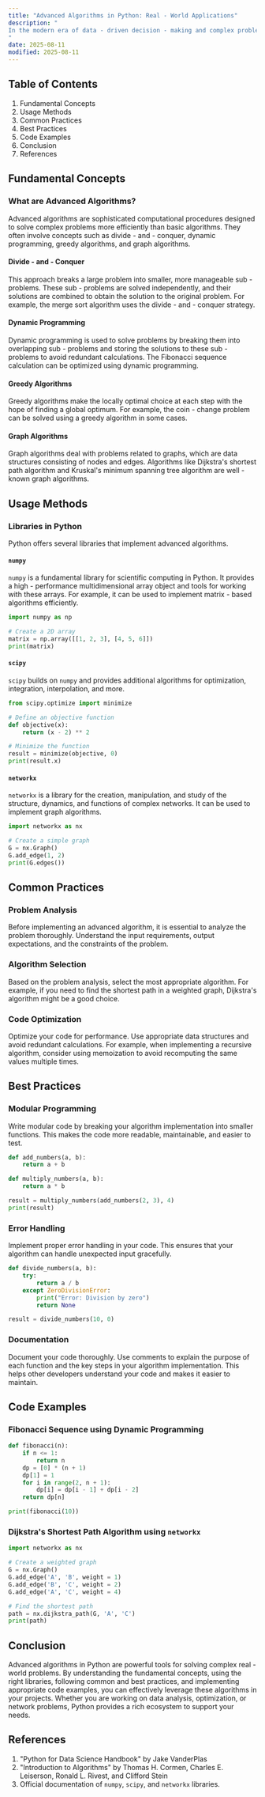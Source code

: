 ```yaml
---
title: "Advanced Algorithms in Python: Real - World Applications"
description: "
In the modern era of data - driven decision - making and complex problem - solving, advanced algorithms play a crucial role. Python, with its simplicity, readability, and a vast ecosystem of libraries, has become a popular choice for implementing these algorithms. This blog will explore the fundamental concepts of advanced algorithms in Python and their real - world applications. We'll cover usage methods, common practices, and best practices to help you make the most of these algorithms in your projects.
"
date: 2025-08-11
modified: 2025-08-11
---
```


## Table of Contents
1. Fundamental Concepts
2. Usage Methods
3. Common Practices
4. Best Practices
5. Code Examples
6. Conclusion
7. References

## Fundamental Concepts

### What are Advanced Algorithms?
Advanced algorithms are sophisticated computational procedures designed to solve complex problems more efficiently than basic algorithms. They often involve concepts such as divide - and - conquer, dynamic programming, greedy algorithms, and graph algorithms.

#### Divide - and - Conquer
This approach breaks a large problem into smaller, more manageable sub - problems. These sub - problems are solved independently, and their solutions are combined to obtain the solution to the original problem. For example, the merge sort algorithm uses the divide - and - conquer strategy.

#### Dynamic Programming
Dynamic programming is used to solve problems by breaking them into overlapping sub - problems and storing the solutions to these sub - problems to avoid redundant calculations. The Fibonacci sequence calculation can be optimized using dynamic programming.

#### Greedy Algorithms
Greedy algorithms make the locally optimal choice at each step with the hope of finding a global optimum. For example, the coin - change problem can be solved using a greedy algorithm in some cases.

#### Graph Algorithms
Graph algorithms deal with problems related to graphs, which are data structures consisting of nodes and edges. Algorithms like Dijkstra's shortest path algorithm and Kruskal's minimum spanning tree algorithm are well - known graph algorithms.


## Usage Methods

### Libraries in Python
Python offers several libraries that implement advanced algorithms.

#### `numpy`
`numpy` is a fundamental library for scientific computing in Python. It provides a high - performance multidimensional array object and tools for working with these arrays. For example, it can be used to implement matrix - based algorithms efficiently.

```python
import numpy as np

# Create a 2D array
matrix = np.array([[1, 2, 3], [4, 5, 6]])
print(matrix)
```

#### `scipy`
`scipy` builds on `numpy` and provides additional algorithms for optimization, integration, interpolation, and more.

```python
from scipy.optimize import minimize

# Define an objective function
def objective(x):
    return (x - 2) ** 2

# Minimize the function
result = minimize(objective, 0)
print(result.x)
```

#### `networkx`
`networkx` is a library for the creation, manipulation, and study of the structure, dynamics, and functions of complex networks. It can be used to implement graph algorithms.

```python
import networkx as nx

# Create a simple graph
G = nx.Graph()
G.add_edge(1, 2)
print(G.edges())
```


## Common Practices

### Problem Analysis
Before implementing an advanced algorithm, it is essential to analyze the problem thoroughly. Understand the input requirements, output expectations, and the constraints of the problem.

### Algorithm Selection
Based on the problem analysis, select the most appropriate algorithm. For example, if you need to find the shortest path in a weighted graph, Dijkstra's algorithm might be a good choice.

### Code Optimization
Optimize your code for performance. Use appropriate data structures and avoid redundant calculations. For example, when implementing a recursive algorithm, consider using memoization to avoid recomputing the same values multiple times.


## Best Practices

### Modular Programming
Write modular code by breaking your algorithm implementation into smaller functions. This makes the code more readable, maintainable, and easier to test.

```python
def add_numbers(a, b):
    return a + b

def multiply_numbers(a, b):
    return a * b

result = multiply_numbers(add_numbers(2, 3), 4)
print(result)
```

### Error Handling
Implement proper error handling in your code. This ensures that your algorithm can handle unexpected input gracefully.

```python
def divide_numbers(a, b):
    try:
        return a / b
    except ZeroDivisionError:
        print("Error: Division by zero")
        return None

result = divide_numbers(10, 0)
```

### Documentation
Document your code thoroughly. Use comments to explain the purpose of each function and the key steps in your algorithm implementation. This helps other developers understand your code and makes it easier to maintain.


## Code Examples

### Fibonacci Sequence using Dynamic Programming
```python
def fibonacci(n):
    if n <= 1:
        return n
    dp = [0] * (n + 1)
    dp[1] = 1
    for i in range(2, n + 1):
        dp[i] = dp[i - 1] + dp[i - 2]
    return dp[n]

print(fibonacci(10))
```

### Dijkstra's Shortest Path Algorithm using `networkx`
```python
import networkx as nx

# Create a weighted graph
G = nx.Graph()
G.add_edge('A', 'B', weight = 1)
G.add_edge('B', 'C', weight = 2)
G.add_edge('A', 'C', weight = 4)

# Find the shortest path
path = nx.dijkstra_path(G, 'A', 'C')
print(path)
```


## Conclusion
Advanced algorithms in Python are powerful tools for solving complex real - world problems. By understanding the fundamental concepts, using the right libraries, following common and best practices, and implementing appropriate code examples, you can effectively leverage these algorithms in your projects. Whether you are working on data analysis, optimization, or network problems, Python provides a rich ecosystem to support your needs.

## References
1. "Python for Data Science Handbook" by Jake VanderPlas
2. "Introduction to Algorithms" by Thomas H. Cormen, Charles E. Leiserson, Ronald L. Rivest, and Clifford Stein
3. Official documentation of `numpy`, `scipy`, and `networkx` libraries. 